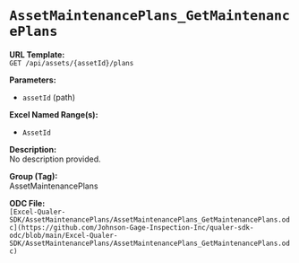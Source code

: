 # `AssetMaintenancePlans_GetMaintenancePlans`

**URL Template:**  
`GET /api/assets/{assetId}/plans`

**Parameters:**  
- `assetId` (path)

**Excel Named Range(s):**  
- `AssetId`

**Description:**  
No description provided.

**Group (Tag):**  
AssetMaintenancePlans

**ODC File:**  
`[Excel-Qualer-SDK/AssetMaintenancePlans/AssetMaintenancePlans_GetMaintenancePlans.odc](https://github.com/Johnson-Gage-Inspection-Inc/qualer-sdk-odc/blob/main/Excel-Qualer-SDK/AssetMaintenancePlans/AssetMaintenancePlans_GetMaintenancePlans.odc)`
